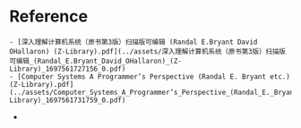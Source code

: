 # Reference
	- [深入理解计算机系统（原书第3版）扫描版可编辑 (Randal E.Bryant David OHallaron) (Z-Library).pdf](../assets/深入理解计算机系统（原书第3版）扫描版可编辑_(Randal_E.Bryant_David_OHallaron)_(Z-Library)_1697561727156_0.pdf)
	- [Computer Systems A Programmer’s Perspective (Randal E. Bryant etc.) (Z-Library).pdf](../assets/Computer_Systems_A_Programmer’s_Perspective_(Randal_E._Bryant_etc.)_(Z-Library)_1697561731759_0.pdf)
-